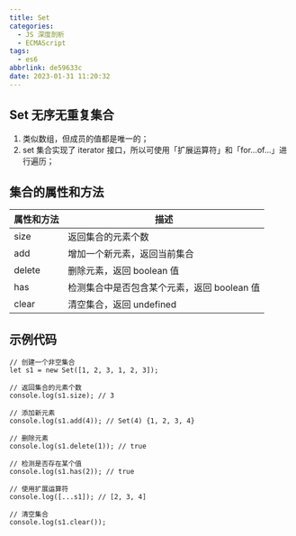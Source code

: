 ```yaml
---
title: Set
categories:
  - JS 深度剖析
  - ECMAScript
tags:
  - es6
abbrlink: de59633c
date: 2023-01-31 11:20:32
---
```


## 	Set 无序无重复集合
1. 类似数组，但成员的值都是唯一的；
2. set 集合实现了 iterator 接口，所以可使用「扩展运算符」和「for…of…」进行遍历；

## 集合的属性和方法
|属性和方法|描述|
|-----|-----|
|size 	|返回集合的元素个数|
|add 	|增加一个新元素，返回当前集合|
|delete 	|删除元素，返回 boolean 值|
|has 	|检测集合中是否包含某个元素，返回 boolean 值|
|clear 	|清空集合，返回 undefined|

## 示例代码
```JS
// 创建一个非空集合
let s1 = new Set([1, 2, 3, 1, 2, 3]);

// 返回集合的元素个数
console.log(s1.size); // 3

// 添加新元素
console.log(s1.add(4)); // Set(4) {1, 2, 3, 4}

// 删除元素
console.log(s1.delete(1)); // true

// 检测是否存在某个值
console.log(s1.has(2)); // true

// 使用扩展运算符
console.log([...s1]); // [2, 3, 4]

// 清空集合
console.log(s1.clear());
```